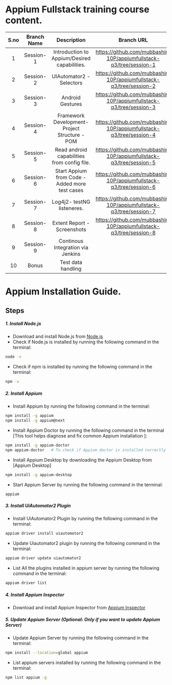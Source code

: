 # Appium Fullstack training course content.
| S.no  | Branch Name   | Description   | Branch URL   |
|:-----:| :------------: | :------------: | :------------: |
|   1   |Session-1  |Introduction to Appium/Desired capabilities.   | https://github.com/mubbashir-10P/appiumfullstack-q3/tree/session-1  |
|   2   |Session-2   |UIAutomator2 - Selectors   |https://github.com/mubbashir-10P/appiumfullstack-q3/tree/session-2   |
|   3   |Session-3   |Android Gestures   |https://github.com/mubbashir-10P/appiumfullstack-q3/tree/session-3   |
|   4   | Session-4  |Framework Development- Project Structure - POM   |https://github.com/mubbashir-10P/appiumfullstack-q3/tree/session-4   |
|   5   | Session-5   |Read android capabilities from config file.   |https://github.com/mubbashir-10P/appiumfullstack-q3/tree/session-5   |
|   6   | Session-6  | Start Appium from Code - Added more test cases |https://github.com/mubbashir-10P/appiumfullstack-q3/tree/session-6   |
|   7   |Session-7   |Log4j2- testNG listeneres.    | https://github.com/mubbashir-10P/appiumfullstack-q3/tree/session-7  |
|   8   |Session-8 |Extent Report - Screenshots |https://github.com/mubbashir-10P/appiumfullstack-q3/tree/session-8   |
|   9   |Session-9 |Continous Integration via Jenkins|  |
|  10   |Bonus | Test data handling | | 

# Appium Installation Guide.

## Steps

##### 1. Install Node.js
- Download and install Node.js from [Node.js](https://nodejs.org/en/)
- Check if Node.js is installed by running the following command in the terminal:
```bash
node -v
```
- Check if npm is installed by running the following command in the terminal:
```bash
npm -v
```

##### 2. Install Appium
- Install Appium by running the following command in the terminal:
```bash
npm install -g appium
npm install -g appium@next
```
- Install Appium Doctor by running the following command in the terminal [This tool helps diagnose and fix common Appium installation ]:
```bash
npm install -g appium-doctor
npm appium-doctor   # To check if Appium doctor is installed correctly
```
- Install Appium Desktop by downloading the Appium Desktop from [Appium Desktop]
```bash
npm install -g appium-desktop
```
- Start Appium Server by running the following command in the terminal:
```bash
appium
```

##### 3. Install UiAutomator2 Plugin
- Install UiAutomator2 Plugin by running the following command in the terminal:
```bash
appium driver install uiautomator2
```
- Update Uiautomator2 plugin by running the following command in the terminal:
```bash
appium driver update uiautomator2
```
- List All the plugins installed in appium server by running the following command in the terminal:
```bash
appium driver list
```
##### 4. Install Appium Inspector
- Download and install Appium Inspector from [Appium Inspector](https://github.com/appium/appium-inspector/releases/download/v2024.2.2/Appium-Inspector-windows-2024.2.2.exe)

##### 5. Update Appium Server (Optional: Only if you want to update Appium Server)
- Update Appium Server by running the following command in the terminal:
```bash
npm install --location=global appium
```
- List appium servers installed by running the following command in the terminal:
```bash
npm list appium -g 
```